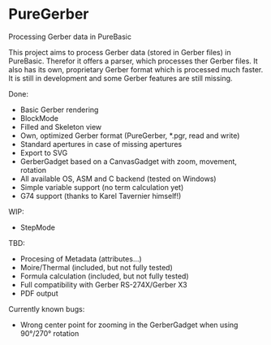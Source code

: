 # PureGerber
Processing Gerber data in PureBasic

This project aims to process Gerber data (stored in Gerber files) in PureBasic.
Therefor it offers a parser, which processes ther Gerber files.
It also has its own, proprietary Gerber format which is processed much faster.
It is still in development and some Gerber features are still missing.

Done:
- Basic Gerber rendering
- BlockMode
- Filled and Skeleton view
- Own, optimized Gerber format (PureGerber, *.pgr, read and write)
- Standard apertures in case of missing apertures
- Export to SVG
- GerberGadget based on a CanvasGadget with zoom, movement, rotation
- All available OS, ASM and C backend (tested on Windows)
- Simple variable support (no term calculation yet)
- G74 support (thanks to Karel Tavernier himself!)

WIP:
- StepMode

TBD:
- Procesing of Metadata (attributes...)
- Moire/Thermal (included, but not fully tested)
- Formula calculation (included, but not fully tested)
- Full compatibility with Gerber RS-274X/Gerber X3
- PDF output

Currently known bugs:
- Wrong center point for zooming in the GerberGadget when using 90°/270° rotation
